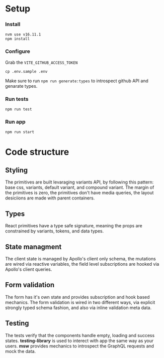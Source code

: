 # Setup
### Install

```
nvm use v16.11.1
npm install
```

### Configure
Grab the `VITE_GITHUB_ACCESS_TOKEN`
```
cp .env.sample .env
``` 
Make sure to run `npm run generate:types` to introspect github API and genarate types.

### Run tests
```
npm run test
``` 

### Run app
```
npm run start
``` 


# Code structure

##  Styling
  The primitives are built levaraging variants API, by following this pattern:
  base css, variants, default variant, and compound variant.
  The margin of the primitives is zero, the primitives don't have media queries,
  the layout desiciions are made with parent containers.
## Types
  React primitives have a type safe signature, meaning the props are constrained by variants, tokens,
  and data types. 
##  State managment
  The client state is managed by Apollo's client only schema, the mutations are wired via reactive variables,
  the field level subscriptions are hooked via Apollo's client queries.
##  Form validation
  The form has it's own state and provides subscription and hook based mechanics.
  The form validation is wired in two different ways, via explicit strongly typed schema fashion,
  and also via inline validation meta data.
## Testing
  The tests verify that the components handle empty, loading and success states.
  **testing-library** is used to interect with app the same way as your users.
  **msw** provides mechanics to introspect the GraphQL requests and mock the data.

